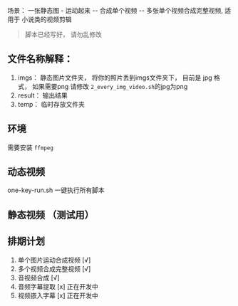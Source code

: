  场景： 一张静态图 - 运动起来 -- 合成单个视频 -- 多张单个视频合成完整视频, 适用于 小说类的视频剪辑
 
 > 脚本已经写好， 请勿乱修改

 ## 文件名称解释：

 1. imgs： 静态图片文件夹， 将你的照片丢到imgs文件夹下， 目前是 jpg 格式， 如果需要png 请修改 `2_every_img_video.sh`的jpg为png
 2. result： 输出结果
 3. temp： 临时存放文件夹

## 环境
  需要安装 `ffmpeg`
 
 ## 动态视频

 one-key-run.sh 一键执行所有脚本

 ## 静态视频 （测试用）


## 排期计划
1. 单个图片运动合成视频 [√]
2. 多个视频合成完整视频 [√]
3. 音视频合成 [√]
4. 音频字幕提取 [x] 正在开发中
5. 视频嵌入字幕 [x] 正在开发中